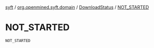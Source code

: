 [syft](../../index.md) / [org.openmined.syft.domain](../index.md) / [DownloadStatus](index.md) / [NOT_STARTED](./-n-o-t_-s-t-a-r-t-e-d.md)

# NOT_STARTED

`NOT_STARTED`